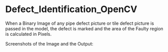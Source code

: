 # Defect_Identification_OpenCV
When a Binary Image of any pipe defect picture or tile defect picture is passed in the model, the defect is marked and the area of the Faulty region is calculated in Pixels.

Screenshots of the Image and the Output:

